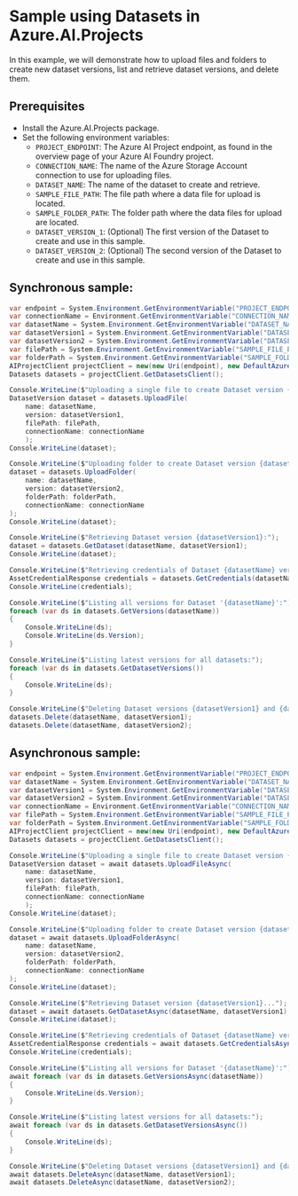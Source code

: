 # Sample using Datasets in Azure.AI.Projects

In this example, we will demonstrate how to upload files and folders to create new dataset versions, list and retrieve dataset versions, and delete them.

## Prerequisites

- Install the Azure.AI.Projects package.
- Set the following environment variables:
  - `PROJECT_ENDPOINT`: The Azure AI Project endpoint, as found in the overview page of your Azure AI Foundry project.
  - `CONNECTION_NAME`: The name of the Azure Storage Account connection to use for uploading files.
  - `DATASET_NAME`: The name of the dataset to create and retrieve.
  - `SAMPLE_FILE_PATH`: The file path where a data file for upload is located.
  - `SAMPLE_FOLDER_PATH`: The folder path where the data files for upload are located.
  - `DATASET_VERSION_1`: (Optional) The first version of the Dataset to create and use in this sample.
  - `DATASET_VERSION_2`: (Optional) The second version of the Dataset to create and use in this sample.

## Synchronous sample:
```C# Snippet:AI_Projects_DatasetsExampleSync
var endpoint = System.Environment.GetEnvironmentVariable("PROJECT_ENDPOINT");
var connectionName = Environment.GetEnvironmentVariable("CONNECTION_NAME");
var datasetName = System.Environment.GetEnvironmentVariable("DATASET_NAME");
var datasetVersion1 = System.Environment.GetEnvironmentVariable("DATASET_VERSION_1") ?? "1.0";
var datasetVersion2 = System.Environment.GetEnvironmentVariable("DATASET_VERSION_2") ?? "2.0";
var filePath = System.Environment.GetEnvironmentVariable("SAMPLE_FILE_PATH") ?? "sample_folder/sample_file1.txt";
var folderPath = System.Environment.GetEnvironmentVariable("SAMPLE_FOLDER_PATH") ?? "sample_folder";
AIProjectClient projectClient = new(new Uri(endpoint), new DefaultAzureCredential());
Datasets datasets = projectClient.GetDatasetsClient();

Console.WriteLine($"Uploading a single file to create Dataset version {datasetVersion1}:");
DatasetVersion dataset = datasets.UploadFile(
    name: datasetName,
    version: datasetVersion1,
    filePath: filePath,
    connectionName: connectionName
    );
Console.WriteLine(dataset);

Console.WriteLine($"Uploading folder to create Dataset version {datasetVersion2}:");
dataset = datasets.UploadFolder(
    name: datasetName,
    version: datasetVersion2,
    folderPath: folderPath,
    connectionName: connectionName
);
Console.WriteLine(dataset);

Console.WriteLine($"Retrieving Dataset version {datasetVersion1}:");
dataset = datasets.GetDataset(datasetName, datasetVersion1);
Console.WriteLine(dataset);

Console.WriteLine($"Retrieving credentials of Dataset {datasetName} version {datasetVersion1}:");
AssetCredentialResponse credentials = datasets.GetCredentials(datasetName, datasetVersion1);
Console.WriteLine(credentials);

Console.WriteLine($"Listing all versions for Dataset '{datasetName}':");
foreach (var ds in datasets.GetVersions(datasetName))
{
    Console.WriteLine(ds);
    Console.WriteLine(ds.Version);
}

Console.WriteLine($"Listing latest versions for all datasets:");
foreach (var ds in datasets.GetDatasetVersions())
{
    Console.WriteLine(ds);
}

Console.WriteLine($"Deleting Dataset versions {datasetVersion1} and {datasetVersion2}:");
datasets.Delete(datasetName, datasetVersion1);
datasets.Delete(datasetName, datasetVersion2);
```


## Asynchronous sample:
```C# Snippet:AI_Projects_DatasetsExampleAsync
var endpoint = System.Environment.GetEnvironmentVariable("PROJECT_ENDPOINT");
var datasetName = System.Environment.GetEnvironmentVariable("DATASET_NAME");
var datasetVersion1 = System.Environment.GetEnvironmentVariable("DATASET_VERSION_1") ?? "1.0";
var datasetVersion2 = System.Environment.GetEnvironmentVariable("DATASET_VERSION_2") ?? "2.0";
var connectionName = Environment.GetEnvironmentVariable("CONNECTION_NAME");
var filePath = System.Environment.GetEnvironmentVariable("SAMPLE_FILE_PATH") ?? "sample_folder/sample_file1.txt";
var folderPath = System.Environment.GetEnvironmentVariable("SAMPLE_FOLDER_PATH") ?? "sample_folder";
AIProjectClient projectClient = new(new Uri(endpoint), new DefaultAzureCredential());
Datasets datasets = projectClient.GetDatasetsClient();

Console.WriteLine($"Uploading a single file to create Dataset version {datasetVersion1}...");
DatasetVersion dataset = await datasets.UploadFileAsync(
    name: datasetName,
    version: datasetVersion1,
    filePath: filePath,
    connectionName: connectionName
    );
Console.WriteLine(dataset);

Console.WriteLine($"Uploading folder to create Dataset version {datasetVersion2}...");
dataset = await datasets.UploadFolderAsync(
    name: datasetName,
    version: datasetVersion2,
    folderPath: folderPath,
    connectionName: connectionName
);
Console.WriteLine(dataset);

Console.WriteLine($"Retrieving Dataset version {datasetVersion1}...");
dataset = await datasets.GetDatasetAsync(datasetName, datasetVersion1);
Console.WriteLine(dataset);

Console.WriteLine($"Retrieving credentials of Dataset {datasetName} version {datasetVersion1}:");
AssetCredentialResponse credentials = await datasets.GetCredentialsAsync(datasetName, datasetVersion1);
Console.WriteLine(credentials);

Console.WriteLine($"Listing all versions for Dataset '{datasetName}':");
await foreach (var ds in datasets.GetVersionsAsync(datasetName))
{
    Console.WriteLine(ds.Version);
}

Console.WriteLine($"Listing latest versions for all datasets:");
await foreach (var ds in datasets.GetDatasetVersionsAsync())
{
    Console.WriteLine(ds);
}

Console.WriteLine($"Deleting Dataset versions {datasetVersion1} and {datasetVersion2}...");
await datasets.DeleteAsync(datasetName, datasetVersion1);
await datasets.DeleteAsync(datasetName, datasetVersion2);
```
